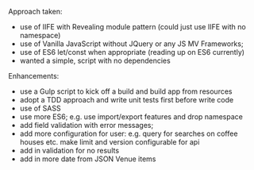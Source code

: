 Approach taken:

- use of IIFE with Revealing module pattern (could just use IIFE with no namespace)
- use of Vanilla JavaScript without JQuery or any JS MV Frameworks;
- use of ES6 let/const when appropriate (reading up on ES6 currently)
- wanted a simple, script with no dependencies

Enhancements:

- use a Gulp script to kick off a build and build app from resources
- adopt a TDD approach and write unit tests first before write code
- use of SASS
- use more ES6; e.g. use import/export features and drop namespace
- add field validation with error messages;
- add more configuration for user: e.g. query for searches on coffee houses etc. make limit and version configurable for api
- add in validation for no results
- add in more date from JSON Venue items

